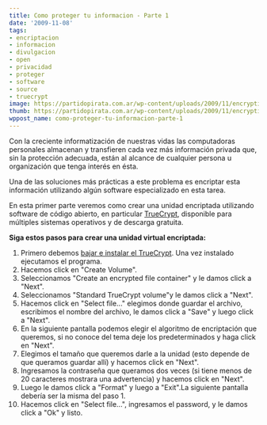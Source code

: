 ```yaml
---
title: Como proteger tu informacion - Parte 1
date: '2009-11-08'
tags:
- encriptacion
- informacion
- divulgacion
- open
- privacidad
- proteger
- software
- source
- truecrypt
image: https://partidopirata.com.ar/wp-content/uploads/2009/11/encryption-150x150.jpg
thumb: https://partidopirata.com.ar/wp-content/uploads/2009/11/encryption-150x150.jpg
wppost_name: como-proteger-tu-informacion-parte-1
---
```


Con la creciente informatización de nuestras vidas las computadoras personales almacenan y transfieren cada vez más información privada que, sin la protección adecuada, están al alcance de cualquier persona u organización que tenga interés en ésta.

Una de las soluciones más prácticas a este problema es encriptar esta información utilizando algún software especializado en esta tarea.

En esta primer parte veremos como crear una unidad encriptada utilizando software de código abierto, en particular <a href="http://www.truecrypt.org/" target="_blank">TrueCrypt</a>, disponible para múltiples sistemas operativos y de descarga gratuita.

<strong>Siga estos pasos para crear una unidad virtual encriptada:</strong>
<ol>
	<li>Primero debemos <a href="http://www.truecrypt.org/downloads" target="_blank">bajar e instalar el TrueCrypt</a>. Una vez instalado ejecutamos el programa.</li>
	<li>Hacemos click en "Create Volume".</li>
	<li>Seleccionamos "Create an encrypted file container" y le damos click a "Next".</li>
	<li>Seleccionamos "Standard TrueCrypt volume"y le damos click a "Next".</li>
	<li>Hacemos click en "Select file..." elegimos donde guardar el archivo, escribimos el nombre del archivo, le damos click a "Save" y luego click a "Next".</li>
	<li>En la siguiente pantalla podemos elegir el algoritmo de encriptación que queremos, si no conoce del tema deje los predeterminados y haga click en "Next".</li>
	<li>Elegimos el tamaño que queremos darle a la unidad (esto depende de que queramos guardar allí) y hacemos click en "Next".</li>
	<li>Ingresamos la contraseña que queramos dos veces (si tiene menos de 20 caracteres mostrara una advertencia) y hacemos click en "Next".</li>
	<li>Luego le damos click a "Format" y luego a "Exit".La siguiente pantalla debería ser la misma del paso 1.</li>
	<li>Hacemos click en "Select file...", ingresamos el password, y le damos click a "Ok" y listo.</li>
</ol>
